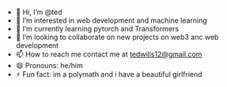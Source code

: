 - 👋 Hi, I’m @ted 
- 👀 I’m interested in web development and machine learning 
- 🌱 I’m currently learning pytorch and Transformers
- 💞️ I’m looking to collaborate on new projects on web3 anc web development 
- 📫 How to reach me contact me at tedwills12@gmail.com
- 😄 Pronouns: he/him
- ⚡ Fun fact: im a polymath and i have a beautiful girlfriend 


